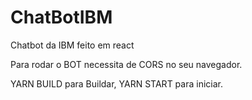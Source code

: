 # ChatBotIBM
Chatbot da IBM feito em react

Para rodar o BOT necessita de CORS no seu navegador.

YARN BUILD para Buildar, YARN START para iniciar.
